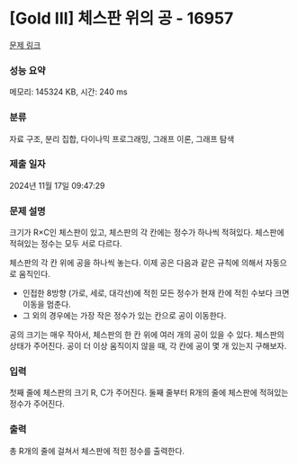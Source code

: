 # [Gold III] 체스판 위의 공 - 16957 

[문제 링크](https://www.acmicpc.net/problem/16957) 

### 성능 요약

메모리: 145324 KB, 시간: 240 ms

### 분류

자료 구조, 분리 집합, 다이나믹 프로그래밍, 그래프 이론, 그래프 탐색

### 제출 일자

2024년 11월 17일 09:47:29

### 문제 설명

<p>크기가 R×C인 체스판이 있고, 체스판의 각 칸에는 정수가 하나씩 적혀있다. 체스판에 적혀있는 정수는 모두 서로 다르다.</p>

<p>체스판의 각 칸 위에 공을 하나씩 놓는다. 이제 공은 다음과 같은 규칙에 의해서 자동으로 움직인다.</p>

<ul>
	<li>인접한 8방향 (가로, 세로, 대각선)에 적힌 모든 정수가 현재 칸에 적힌 수보다 크면 이동을 멈춘다.</li>
	<li>그 외의 경우에는 가장 작은 정수가 있는 칸으로 공이 이동한다.</li>
</ul>

<p>공의 크기는 매우 작아서, 체스판의 한 칸 위에 여러 개의 공이 있을 수 있다. 체스판의 상태가 주어진다. 공이 더 이상 움직이지 않을 때, 각 칸에 공이 몇 개 있는지 구해보자.</p>

### 입력 

 <p>첫째 줄에 체스판의 크기 R, C가 주어진다. 둘째 줄부터 R개의 줄에 체스판에 적혀있는 정수가 주어진다.</p>

### 출력 

 <p>총 R개의 줄에 걸쳐서 체스판에 적힌 정수를 출력한다.</p>

